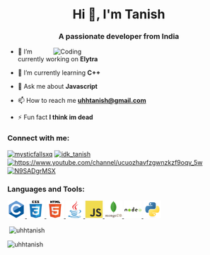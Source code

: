 <h1 align="center">Hi 👋, I'm Tanish</h1>
<h3 align="center">A passionate developer from India</h3>

<img align="right" alt="Coding" width="400" src="https://cdn.discordapp.com/attachments/944613737942364190/954682201109307423/136881424-89ef97ea-51eb-4910-9d86-9ccd2e77fcf0.gif">

- 🔭 I’m currently working on **Elytra**

- 🌱 I’m currently learning **C++**

- 💬 Ask me about **Javascript**

- 📫 How to reach me **uhhtanish@gmail.com**

- ⚡ Fun fact **I think im dead**

<h3 align="left">Connect with me:</h3>
<p align="left">
<a href="https://twitter.com/mysticfallsxq" target="blank"><img align="center" src="https://raw.githubusercontent.com/rahuldkjain/github-profile-readme-generator/master/src/images/icons/Social/twitter.svg" alt="mysticfallsxq" height="30" width="40" /></a>
<a href="https://instagram.com/idk_tanish" target="blank"><img align="center" src="https://raw.githubusercontent.com/rahuldkjain/github-profile-readme-generator/master/src/images/icons/Social/instagram.svg" alt="idk_tanish" height="30" width="40" /></a>
<a href="https://www.youtube.com/c/https://www.youtube.com/channel/ucuozhavfzgwnzkzf9oqv_5w" target="blank"><img align="center" src="https://raw.githubusercontent.com/rahuldkjain/github-profile-readme-generator/master/src/images/icons/Social/youtube.svg" alt="https://www.youtube.com/channel/ucuozhavfzgwnzkzf9oqv_5w" height="30" width="40" /></a>
<a href="https://discord.gg/N9SADgrMSX" target="blank"><img align="center" src="https://raw.githubusercontent.com/rahuldkjain/github-profile-readme-generator/master/src/images/icons/Social/discord.svg" alt="N9SADgrMSX" height="30" width="40" /></a>
</p>

<h3 align="left">Languages and Tools:</h3>
<p align="left"> <a href="https://www.cprogramming.com/" target="_blank" rel="noreferrer"> <img src="https://raw.githubusercontent.com/devicons/devicon/master/icons/c/c-original.svg" alt="c" width="40" height="40"/> </a> <a href="https://www.w3schools.com/css/" target="_blank" rel="noreferrer"> <img src="https://raw.githubusercontent.com/devicons/devicon/master/icons/css3/css3-original-wordmark.svg" alt="css3" width="40" height="40"/> </a> <a href="https://www.w3.org/html/" target="_blank" rel="noreferrer"> <img src="https://raw.githubusercontent.com/devicons/devicon/master/icons/html5/html5-original-wordmark.svg" alt="html5" width="40" height="40"/> </a> <a href="https://www.java.com" target="_blank" rel="noreferrer"> <img src="https://raw.githubusercontent.com/devicons/devicon/master/icons/java/java-original.svg" alt="java" width="40" height="40"/> </a> <a href="https://developer.mozilla.org/en-US/docs/Web/JavaScript" target="_blank" rel="noreferrer"> <img src="https://raw.githubusercontent.com/devicons/devicon/master/icons/javascript/javascript-original.svg" alt="javascript" width="40" height="40"/> </a> <a href="https://www.mongodb.com/" target="_blank" rel="noreferrer"> <img src="https://raw.githubusercontent.com/devicons/devicon/master/icons/mongodb/mongodb-original-wordmark.svg" alt="mongodb" width="40" height="40"/> </a> <a href="https://nodejs.org" target="_blank" rel="noreferrer"> <img src="https://raw.githubusercontent.com/devicons/devicon/master/icons/nodejs/nodejs-original-wordmark.svg" alt="nodejs" width="40" height="40"/> </a> <a href="https://www.python.org" target="_blank" rel="noreferrer"> <img src="https://raw.githubusercontent.com/devicons/devicon/master/icons/python/python-original.svg" alt="python" width="40" height="40"/> </a> </p>



<p>&nbsp;<img align="center" src="https://github-readme-stats.vercel.app/api?username=uhhtanish&show_icons=true&locale=en" alt="uhhtanish" /></p>

<p><img align="center" src="https://github-readme-streak-stats.herokuapp.com/?user=uhhtanish&" alt="uhhtanish" /></p>

